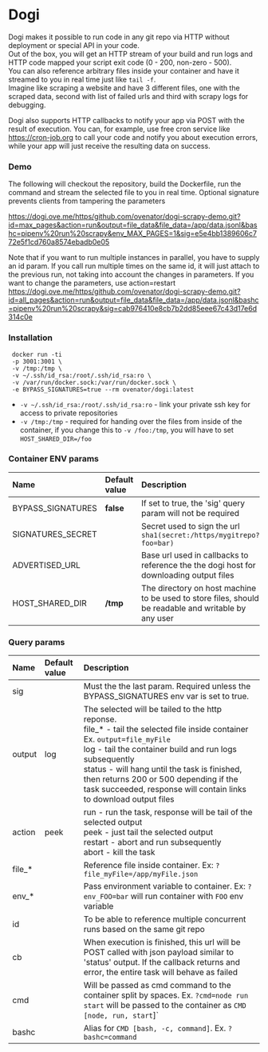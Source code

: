 # Dogi

Dogi makes it possible to run code in any git repo via HTTP without deployment or special API in your code.   
Out of the box, you will get an HTTP stream of your build and run logs and HTTP code mapped your script exit code (0 - 200, non-zero - 500).   
You can also reference arbitrary files inside your container and have it streamed to you in real time just like `tail -f`.   
Imagine like scraping a website and have 3 different files, one with the scraped data, second with list of failed urls and third with scrapy logs for debugging.

Dogi also supports HTTP callbacks to notify your app via POST with the result of execution. You can, for example, use free cron service like https://cron-job.org to call your code and notify you about execution errors, while your app will just receive the resulting data on success.

### Demo
The following will checkout the repository, build the Dockerfile, run the command and stream the selected file to you in real time. Optional signature prevents clients from tampering the parameters

https://dogi.ove.me/https/github.com/ovenator/dogi-scrapy-demo.git?id=max_pages&action=run&output=file_data&file_data=/app/data.jsonl&bashc=pipenv%20run%20scrapy&env_MAX_PAGES=1&sig=e5e4bb1389606c772e5f1cd760a8574ebadb0e05

Note that if you want to run multiple instances in parallel, you have to supply an id param. If you call run multiple times on the same id, it will just attach to the previous run, not taking into account the changes in parameters. If you want to change the parameters, use action=restart   
https://dogi.ove.me/https/github.com/ovenator/dogi-scrapy-demo.git?id=all_pages&action=run&output=file_data&file_data=/app/data.jsonl&bashc=pipenv%20run%20scrapy&sig=cab976410e8cb7b2dd85eee67c43d17e6d314c0e


### Installation
```shell
 docker run -ti 
 -p 3001:3001 \
 -v /tmp:/tmp \
 -v ~/.ssh/id_rsa:/root/.ssh/id_rsa:ro \
 -v /var/run/docker.sock:/var/run/docker.sock \
 -e BYPASS_SIGNATURES=true --rm ovenator/dogi:latest
```

* `-v ~/.ssh/id_rsa:/root/.ssh/id_rsa:ro` - link your private ssh key for access to private repositories
* `-v /tmp:/tmp` - required for handing over the files from inside of the container, if you change this to `-v /foo:/tmp`, you will have to set `HOST_SHARED_DIR=/foo`


### Container ENV params

| Name                      | Default value  | Description   |
| :------------------------ | :------------- | :------------ |
| BYPASS_SIGNATURES         |   **false**    |  If set to true, the 'sig' query param will not be required |
| SIGNATURES_SECRET         |                |  Secret used to sign the url `sha1(secret:/https/mygitrepo?foo=bar)` |
| ADVERTISED_URL            |                |  Base url used in callbacks to reference the the dogi host for downloading output files |
| HOST_SHARED_DIR           |    **/tmp**    | The directory on host machine to be used to store files, should be readable and writable by any user  |


### Query params

| Name                      | Default value  | Description   |
| :------------------------ | :------------- | :------------ |
|   sig                     |                | Must the the last param. Required unless the BYPASS_SIGNATURES env var is set to true. |
|   output                  |   log          | The selected will be tailed to the http reponse. <br/> file_* - tail the selected file inside container Ex. `output=file_myFile` <br/> log - tail the container build and run logs subsequently <br/> status - will hang until the task is finished, then returns 200 or 500 depending if the task succeeded, response will contain links to download output files  |
|   action                  |   peek         | run - run the task, response will be tail of the selected output <br/> peek - just tail the selected output <br/> restart - abort and run subsequently <br/> abort - kill the task |
|   file_*                  |                | Reference file inside container. Ex: `?file_myFile=/app/myFile.json`   |
|   env_*                   |                | Pass environment variable to container. Ex: `?env_FOO=bar` will run container with `FOO` env variable |
|   id                      |                | To be able to reference multiple concurrent runs based on the same git repo |
|   cb                      |                | When execution is finished, this url will be POST called with json payload similar to 'status' output. If the callback returns and error, the entire task will behave as failed |
|   cmd                     |                | Will be passed as cmd command to the container split by spaces. Ex. `?cmd=node run start` will be passed to the container as `CMD [node, run, start`]`  |
|   bashc                   |                | Alias for `CMD [bash, -c, command]`. Ex. `?bashc=command`  |
